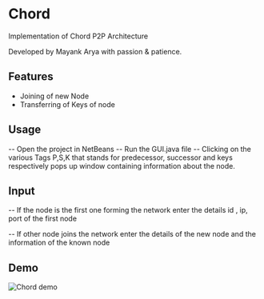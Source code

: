 # Chord

Implementation of Chord P2P Architecture

Developed by Mayank Arya with passion & patience.

## Features

* Joining of new Node
* Transferring of Keys of node

## Usage

-- Open the project in NetBeans
-- Run the GUI.java file
-- Clicking on the various Tags P,S,K that stands for predecessor, successor and keys respectively pops up window containing information about the node.


## Input 

-- If the node is the first one forming the network enter the details id , ip, port of the first node

-- If other node joins the network enter the details of the new node and the information of the known node

## Demo
![Chord demo ](https://github.com/mamexo/CS345NetworkLab/blob/master/Chord/img/sample.png)



